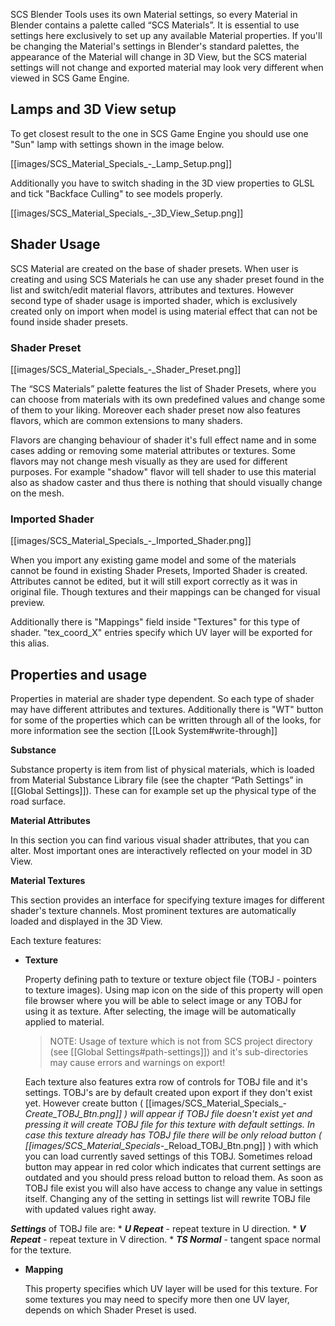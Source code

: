 SCS Blender Tools uses its own Material settings, so every Material in Blender contains a palette called “SCS Materials”. It is essential to use settings here exclusively to set up any available Material properties. If you'll be changing the Material's settings in Blender's standard palettes, the appearance of the Material will change in 3D View, but the SCS material settings will not change and exported material may look very different when viewed in SCS Game Engine.

## Lamps and 3D View setup

To get closest result to the one in SCS Game Engine you should use one "Sun" lamp with settings shown in the image below. 

[[images/SCS_Material_Specials_-_Lamp_Setup.png]]

Additionally you have to switch shading in the 3D view properties to GLSL and tick "Backface Culling" to see models properly.

[[images/SCS_Material_Specials_-_3D_View_Setup.png]]


## Shader Usage

SCS Material are created on the base of shader presets. When user is creating and using SCS Materials he can use any shader preset found in the list and switch/edit material flavors, attributes and textures. However second type of shader usage is imported shader, which is exclusively created only on import when model is using material effect that can not be found inside shader presets.

### Shader Preset

  [[images/SCS_Material_Specials_-_Shader_Preset.png]]

  The “SCS Materials” palette features the list of Shader Presets, where you can choose from materials with its own predefined values and change some of them to your liking. Moreover each shader preset now also features flavors, which are common extensions to many shaders. 

Flavors are changing behaviour of shader it's full effect name and in some cases adding or removing some material attributes or textures. Some flavors may not change mesh visually as they are used for different purposes. For example "shadow" flavor will tell shader to use this material also as shadow caster and thus there is nothing that should visually change on the mesh.

### Imported Shader

  [[images/SCS_Material_Specials_-_Imported_Shader.png]]

  When you import any existing game model and some of the materials cannot be found in existing Shader Presets, Imported Shader is created. Attributes cannot be edited, but it will still export correctly as it was in original file. Though textures and their mappings can be changed for visual preview.
  
  Additionally there is "Mappings" field inside "Textures" for this type of shader. "tex_coord_X" entries specify which UV layer will be exported for this alias.


## Properties and usage

Properties in material are shader type dependent. So each type of shader may have different attributes and textures. Additionally there is "WT" button for some of the properties which can be written through all of the looks, for more information see the section [[Look System#write-through]]

**Substance**

Substance property is item from list of physical materials, which is loaded from Material Substance Library file (see the chapter “Path Settings” in [[Global Settings]]). These can for example set up the physical type of the road surface.


**Material Attributes**

In this section you can find various visual shader attributes, that you can alter. Most important ones are interactively reflected on your model in 3D View.


**Material Textures**

This section provides an interface for specifying texture images for different shader's texture channels. Most prominent textures are automatically loaded and displayed in the 3D View.

Each texture features:
* **Texture**
  
  Property defining path to texture or texture object file (TOBJ - pointers to texture images). Using map icon on the side of this property will open file browser where you will be able to select image or any TOBJ for using it as texture. After selecting, the image will be automatically applied to material.

  > NOTE: Usage of texture which is not from SCS project directory (see [[Global Settings#path-settings]]) and it's sub-directories may cause errors and warnings on export!

  Each texture also features extra row of controls for TOBJ file and it's settings. TOBJ's are by default created upon export if they don't exist yet. However create button ( [[images/SCS_Material_Specials_-_Create_TOBJ_Btn.png]] ) will appear if TOBJ file doesn't exist yet and pressing it will create TOBJ file for this texture with default settings. In case this texture already has TOBJ file there will be only reload button ( [[images/SCS_Material_Specials_-_Reload_TOBJ_Btn.png]] ) with which you can load currently saved settings of this TOBJ. Sometimes reload button may appear in red color which indicates that current settings are outdated and you should press reload button to reload them. As soon as TOBJ file exist you will also have access to change any value in settings itself. Changing any of the setting in settings list will rewrite TOBJ file with updated values right away.

 ***Settings*** of TOBJ file are:
    * ***U Repeat*** - repeat texture in U direction.
    * ***V Repeat*** - repeat texture in V direction.
    * ***TS Normal***  - tangent space normal for the texture.


* **Mapping**

  This property specifies which UV layer will be used for this texture. For some textures you may need to specify more then one UV layer, depends on which Shader Preset is used.
